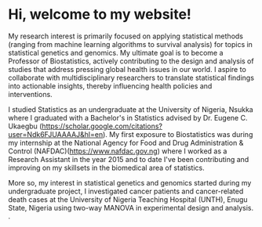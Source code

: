 # Hi, welcome to my website!

  My research interest is primarily focused on applying statistical methods (ranging from machine learning algorithms to survival analysis) for topics in statistical genetics and genomics. My ultimate goal is to become a Professor of Biostatistics, actively contributing to the design and analysis of studies that address pressing global health issues in our world. I aspire to collaborate with multidisciplinary researchers to translate statistical findings into actionable insights, thereby influencing health policies and interventions. 
                
I studied Statistics as an undergraduate at the University of Nigeria, Nsukka where I graduated with a Bachelor's in Statistics advised by Dr. Eugene C. Ukaegbu (https://scholar.google.com/citations?user=Ndk6FJUAAAAJ&hl=en).
My first exposure to Biostatistics was during my internship at the National Agency for Food and Drug Administration & Control (NAFDAC)(https://www.nafdac.gov.ng) where I worked as a Research Assistant in the year 2015 and to date I've been contributing and improving on my skillsets in the biomedical area of statistics. 

More so, my interest in statistical genetics and genomics started during my undergraduate project, I investigated cancer patients and cancer-related death cases at the University of Nigeria Teaching Hospital (UNTH), Enugu State, Nigeria using two-way MANOVA in experimental design and analysis.
       .
       
